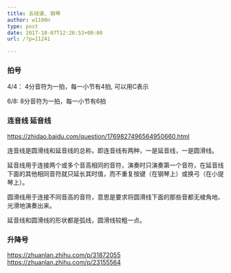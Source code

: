 ```yaml
---
title: 五线谱, 钢琴
author: w1100n
type: post
date: 2017-10-07T12:26:53+00:00
url: /?p=11241

---
```

### 拍号

4/4： 4分音符为一拍，每一小节有4拍, 可以用C表示
  
6/8: 8分音符为一拍，每一小节有6拍

### 连音线 延音线

https://zhidao.baidu.com/question/1769827496564950660.html

连音线是圆滑线和延音线的总称，即连音线有两种，一是延音线，一是圆滑线。

延音线用于连接两个或多个音高相同的音符，演奏时只演奏第一个音符，在延音线下面的其他相同音符就只延长其时值，而不重复按键（在钢琴上）或换弓（在小提琴上）。

圆滑线用于连接不同音高的音符，意思是要求将圆滑线下面的那些音都无棱角地、光滑地演奏出来。

延音线和圆滑线的形状都是弧线，圆滑线较粗一点。

### 升降号
https://zhuanlan.zhihu.com/p/31872055
https://zhuanlan.zhihu.com/p/23155564